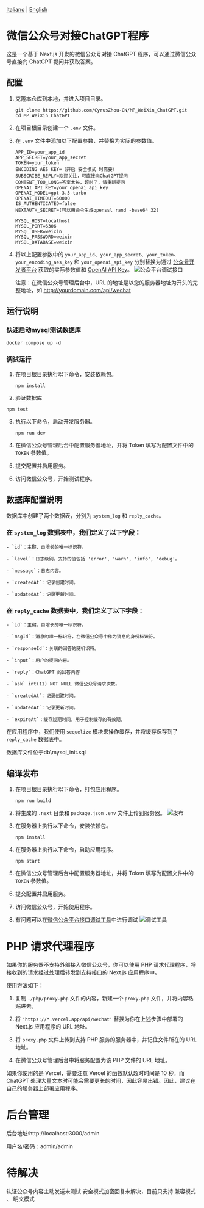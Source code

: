 [Italiano](README.IT.md) | [English](README.EN.md)

# 微信公众号对接ChatGPT程序

这是一个基于 Next.js 开发的微信公众号对接 ChatGPT 程序，可以通过微信公众号直接向 ChatGPT 提问并获取答案。

## 配置
1. 克隆本仓库到本地，并进入项目目录。

   ```
   git clone https://github.com/CyrusZhou-CN/MP_WeiXin_ChatGPT.git
   cd MP_WeiXin_ChatGPT
   ```

2. 在项目根目录创建一个 `.env` 文件。

3. 在 `.env` 文件中添加以下配置参数，并替换为实际的参数值。

   ```
   APP_ID=your_app_id
   APP_SECRET=your_app_secret
   TOKEN=your_token
   ENCODING_AES_KEY=（开启 安全模式 时需要）
   SUBSCRIBE_REPLY=欢迎关注，可直接向ChatGPT提问
   CONTENT_TOO_LONG=答案太长，超时了，请重新提问
   OPENAI_API_KEY=your_openai_api_key
   OPENAI_MODEL=gpt-3.5-turbo
   OPENAI_TIMEOUT=60000
   IS_AUTHENTICATED=false
   NEXTAUTH_SECRET=(可以用命令生成openssl rand -base64 32)

   MYSQL_HOST=localhost
   MYSQL_PORT=6306
   MYSQL_USER=weixin
   MYSQL_PASSWORD=weixin
   MYSQL_DATABASE=weixin
   ```

4. 将以上配置参数中的 `your_app_id`、`your_app_secret`、`your_token`、`your_encoding_aes_key` 和 `your_openai_api_key` 分别替换为通过 [公众号开发者平台](https://mp.weixin.qq.com/debug/cgi-bin/sandbox?t=sandbox/login) 获取的实际参数值和 [OpenAI API Key](https://platform.openai.com/account/api-keys)。
   ![公众平台调试接口](./public/images/weixin.jpg)

   注意：在微信公众号管理后台中，URL 的地址是以您的服务器地址为开头的完整地址，如 http://yourdomain.com/api/wechat

## 运行说明
### 快速启动mysql测试数据库
```
docker compose up -d 
```
### 调试运行
1. 在项目根目录执行以下命令，安装依赖包。

   ```
   npm install
   ```
2. 验证数据库
```
npm test  
```
3. 执行以下命令，启动开发服务器。

   ```
   npm run dev
   ```

4. 在微信公众号管理后台中配置服务器地址，并将 Token 填写为配置文件中的 `TOKEN` 参数值。

5. 提交配置并启用服务。

6. 访问微信公众号，开始测试程序。

## 数据库配置说明
数据库中创建了两个数据表，分别为 `system_log` 和 `reply_cache`。

### 在 `system_log` 数据表中，我们定义了以下字段：
```
- `id`：主键，自增长的唯一标识符。

- `level`：日志级别，支持的值包括 'error', 'warn', 'info', 'debug'。

- `message`：日志内容。

- `createdAt`：记录创建时间。

- `updatedAt`：记录更新时间。
```

### 在 `reply_cache` 数据表中，我们定义了以下字段：
```
- `id`：主键，自增长的唯一标识符。

- `msgId`：消息的唯一标识符，在微信公众号中作为消息的身份标识符。

- `responseId`：关联的回答的随机识符。

- `input`：用户的提问内容。

- `reply`：ChatGPT 的回答内容

- `ask` int(11) NOT NULL 微信公众号请求次数。

- `createdAt`：记录创建时间。

- `updatedAt`：记录更新时间。

- `expireAt`：缓存过期时间，用于控制缓存的有效期。
```
在应用程序中，我们使用 `sequelize` 模块来操作缓存，并将缓存保存到了 `reply_cache` 数据表中。

数据库文件位于db\mysql_init.sql
## 编译发布
1. 在项目根目录执行以下命令，打包应用程序。

   ```
   npm run build
   ```

2. 将生成的 `.next` 目录和 `package.json` `.env` 文件上传到服务器。
   ![发布](./public/images/next.jpg)

3. 在服务器上执行以下命令，安装依赖包。

   ```
   npm install
   ```

4. 在服务器上执行以下命令，启动应用程序。

   ```
   npm start
   ```

5. 在微信公众号管理后台中配置服务器地址，并将 Token 填写为配置文件中的 `TOKEN` 参数值。

6. 提交配置并启用服务。

7. 访问微信公众号，开始使用程序。

8. 有问题可以在[微信公众平台接口调试工具](https://mp.weixin.qq.com/debug)中进行调试
![调试工具](./public/images/wechat_debug.jpg)

# PHP 请求代理程序
如果你的服务器不支持外部接入微信公众号，你可以使用 PHP 请求代理程序，将接收到的请求经过处理后转发到支持接口的 Next.js 应用程序中。

使用方法如下：

1. 复制 `./php/proxy.php` 文件的内容，新建一个 `proxy.php` 文件，并将内容粘贴进去。

2. 将 `'https://*.vercel.app/api/wechat'` 替换为你在上述步骤中部署的 Next.js 应用程序的 URL 地址。

3. 将 `proxy.php` 文件上传到支持 PHP 服务的服务器中，并记住文件所在的 URL 地址。

4. 在微信公众号管理后台中将服务配置为该 PHP 文件的 URL 地址。

如果你使用的是 Vercel，需要注意 Vercel 的函数默认超时时间是 10 秒，而 ChatGPT 处理大量文本时可能会需要更长的时间，因此容易出错。因此，建议在自己的服务器上部署应用程序。
# 后台管理
后台地址:http://localhost:3000/admin

用户名/密码：admin/admin
# 待解决
认证公众号内容主动发送未测试
安全模式加密回复未解决，目前只支持 兼容模式 、 明文模式
